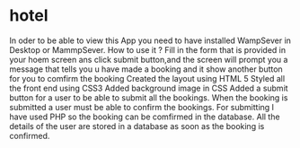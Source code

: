 # hotel
In oder to be able to view this App you need to have installed WampSever in Desktop or MammpSever.
How to use it ?
Fill in the form that is provided in your hoem screen ans click submit button,and the screen will prompt you a message that tells you u have made a booking and it show another button for you to comfirm the booking
Created the layout using HTML 5
Styled all the front end using CSS3
Added background image in CSS
Added a submit button for a user to be able to submit all the bookings.
When the booking is submitted a user must be able to confirm the bookings.
For submitting I have used PHP so the booking can be comfirmed in the database.
All the details of the user are stored in a database as soon as the booking is confirmed.
